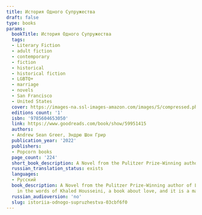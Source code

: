 ```yaml
---
title: История Одного Супружества
draft: false
type: books
params:
  bookTitle: История Одного Супружества
  tags:
  - Literary Fiction
  - adult fiction
  - contemporary
  - fiction
  - historical
  - historical fiction
  - LGBTQ+
  - marriage
  - novels
  - San Francisco
  - United States
  cover: https://images-na.ssl-images-amazon.com/images/S/compressed.photo.goodreads.com/books/1640625093i/59951415.jpg
  editions count: '1'
  isbn: '9785604653050'
  link: https://www.goodreads.com/book/show/59951415
  authors:
  - Andrew Sean Greer, Эндрю Шон Грир
  publication_year: '2022'
  publishers:
  - Popcorn books
  page_count: '224'
  short_book_description: A Novel from the Pulitzer Prize-Winning author of LESSA Today Show Summer Reads Pick A Washington Post Book of the Year "Inspired, lyrical . .
  russian_translation_status: exists
  languages:
  - Русский
  book_description: A Novel from the Pulitzer Prize-Winning author of LESSA Today Show Summer Reads Pick A Washington Post Book of the Year "Inspired, lyrical . . . Mr. Greer's considerable gifts as a storyteller ascend to the heights of masters like Marilynne Robinson and William Trevor. . . . [He] seamlessly choreographs an intricate narrative that speaks authentically to the longings and desires of his characters." --S. Kirk Walsh, The New York Times We think we know the ones we love. So Pearlie Cook begins her indirect, and devastating exploration of the mystery at the heart of every relationship--how we can ever truly know another person. It is 1953 and Pearlie, a dutiful young housewife, finds herself living in the Sunset District in San Francisco, caring not only for her husband's fragile health, but also for her son, who is afflicted with polio. Then, one Saturday morning, a stranger appears on her doorstep, and everything changes. Lyrical, and surprising, The Story of a Marriage is,
    in the words of Khaled Housseini, a book about love, and it is a marvel to watch Greer probe the mysteries of love to such devastating effect.
  russian_audioversion: 'no'
  slug: istoriia-odnogo-supruzhestva-03cbf6f0
---
```

